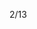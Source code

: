 2/13

<!-- 補休可用 5.5h
01/08 加班2hr 轉補休 HRE202501048  已使用1.5小時
01/21 加班2hr 轉補休 HRE202501128
01/22 加班2hr 轉補休 HRE202501134
02/12 加班2hr 轉補休
02/13 加班1hr 轉補休
-->

<!-- 開始學習node.js -->

<!-- 當月加班時數
02/12  2hr  補
02/12  1hr  補
-->

<!-- 做了一份QCC用 
    紀錄每個業務使用耗油情況
    做排名系統
    圖表分析紀錄
-->

<!-- Leetcode刷題  
總刷68題 今天刷了0題
-->

<!--專案
 第1個專案 5/28 合約管理(完成)
 第2個專案 物料模擬分析-後端API做不出來,改成料況表暫定(完成)
 第3個專案 6/18 excelE化(Z_生管_00料品基本資料_V1.0)(完成) 
 第4個專案 6/24 excelE化(Z_物控_01料品領料數量_V1.2)(完成) 
 第5個專案 6/28 excel E 化(Z_倉庫_03料品庫存現況查詢_V1.0)(完成)  
 第6個專案 7/10 標準工時 E 化(完成)
 第7個專案 報表E化(完成)
 第8個專案 7/12 資材料況表 (完成) 
 第9個專案 7/31 工令單總表&料品檢驗報表 (完成) 
 第10個專案 7/30 銷貨明細表 (完成) 
 第11個專案 8/23 未結工單追蹤-總染分析&追蹤明細 (完成)
 第12個專案 9/13 人員作業認可證管理平台系統 (完成)
 第13個專案 夏廠長-杰比-盤點用-基本資料-上海(完成)
 第14個專案 夏廠長-杰比-盤點用-基本資料-蘇州(完成) 
 第15個專案 9/30 製造交接平台(完成)
 第16個專案 10/09 倉庫_999借出還入明細表_蘇州(完成)
 第17個專案 10/09 倉庫_999借出還入明細表_上海(完成)
 第18個專案 10/11 料品庫存現況查詢修改時程開到(10/11)(完成)
 第19個專案 10/09 借出還入明細表_借調餘數明細(台灣、蘇州、上海、荷蘭)(完成)
 第20個專案 11/12 庫齡E化(完成)
 第21個專案 10/25 庫存未確認(完成)
 第22個專案 11/26 標工優化(完成)
 第23個專案 缺料表(api還沒完整)(新增部分完成)
 第24個專案 12/11 生產日報時程(12/16)(12/11提早交)(完成)
 第25個專案 12/20 工程料品基本資料(12/25)(12/20提早交)(完成)
 第26個專案 12/25 廠商名稱對照表(12/31)(12/25提早交)(完成)
 第27個專案 01/21 Z_生管_07F1Q2月分別銷售計畫_V1.1 (1/20提早交)(完成)
 第30個專案 01/15 維修進度E化 時程開到(1/16)(1/15提早交)(完成)
 第31個專案 01/15 Z_工程_00途程代號基本資料_v01 (完成)
 第33份專案 01/22 杰比報表E化(Z_外包_02外包庫位盤點表_含研發領料)時程開到(12/17)(1/22提早交)(完成)
 第34份專案 01/24 EXCEL  E化-----Z_製造_01-生產線Barcode_V3 時程開到(12/03)(01/24提早完成)(完成)
 第35份專案 01/24 工單發料退料記錄E化(01/24提早完成)(完成)

 第28個專案 借調餘數-E化報表 (2/19)(完成)
 第29個專案 已購未入清單(api缺下料日期跟預訂完成日期)
 第32份專案 CMCE化 (時程開3/4)(完成)
 第36份專案 物料分級&平均用量&庫存M+6預測(時程 4/15))(未開始做)
 第37份專案 關鍵物料進耗推移(時程05/23)(未開始做)


 預先開時程 2025
 盤點用_料品基本資料-E化報表                             表單號碼 ITC202411029  3/19
 EXCEL  E化-----Z_生管_04途程進度表_v03-                表單號碼 ITC202411027  5/19 
 杰比報表E化(Z_採購_01採購單總表_V3.0(歷史已結與執行中)   表單號碼 ITC202411022  6/19
 杰比報表E化(Z_外包_03已購未入清單V2.0(上海)             表單號碼 ITC202411024  7/21
 杰比報表E化(Z_外包_02外包庫位盤點表_含研發領料)          表單號碼 ITC202411023  8/21
 在製途程E化                                            表單號碼 ITC202411014  9/22
 其它退領明細E化自動發信                                 表單號碼 ITC202412001  10/22
 EXCEL  E化-----Z_生管_999工令單總表_結案需求            表單號碼 ITC202412009  10/31
 EXCEL  E化-----Z_生管_02工令單完工資料V2.1              表單號碼 ITC202412011  11/14
 -->

<!-- 自學進度 
hello 演算法 
https://www.hello-algo.com/zh-hant/chapter_preface/about_the_book/ 
開始學習ai
開始學習node.js
 -->